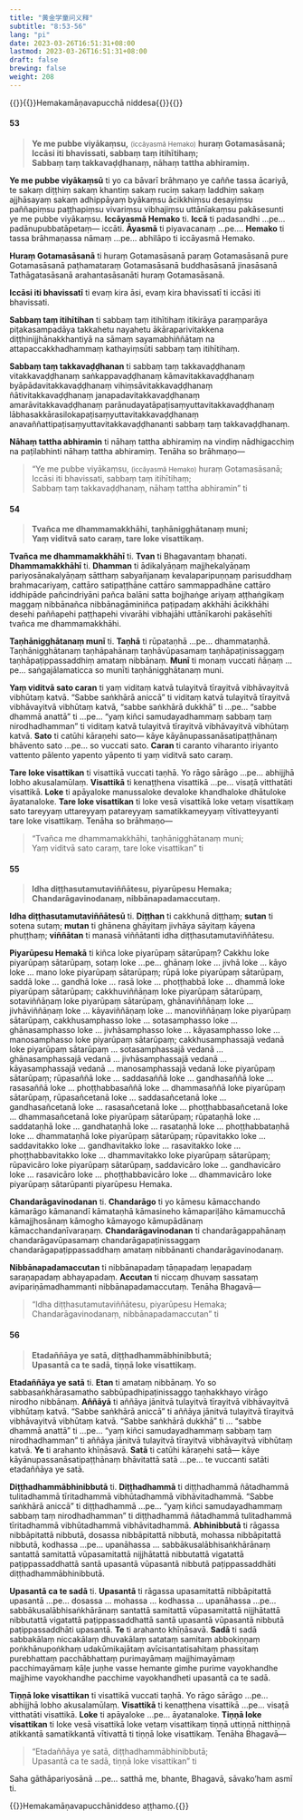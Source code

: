 ```yaml
---
title: "黄金学童问义释"
subtitle: "8:53-56"
lang: "pi"
date: 2023-03-26T16:51:31+08:00
lastmod: 2023-03-26T16:51:31+08:00
draft: false
brewing: false
weight: 208
---
```


{{<subtitle>}}{{<suttalink src="cnd12">}}Hemakamāṇavapucchā niddesa{{</suttalink>}}{{</subtitle>}}

#### 53

> **Ye me pubbe viyākaṃsu,** <small>(iccāyasmā Hemako)</small> **huraṃ Gotamasāsanā;**  
> **Iccāsi iti bhavissati, sabbaṃ taṃ itihītihaṃ;**  
> **Sabbaṃ taṃ takkavaḍḍhanaṃ, nāhaṃ tattha abhiramiṃ.**

**Ye me pubbe viyākaṃsū** ti yo ca bāvarī brāhmaṇo ye caññe tassa ācariyā, te sakaṃ diṭṭhiṃ sakaṃ khantiṃ sakaṃ ruciṃ sakaṃ laddhiṃ sakaṃ ajjhāsayaṃ sakaṃ adhippāyaṃ byākaṃsu ācikkhiṃsu desayiṃsu paññapiṃsu paṭṭhapiṃsu vivariṃsu vibhajiṃsu uttānīakaṃsu pakāsesunti ye me pubbe viyākaṃsu. **Iccāyasmā Hemako** ti. **Iccā** ti padasandhi …pe… padānupubbatāpetaṃ— iccāti. **Āyasmā** ti piyavacanaṃ …pe…. **Hemako** ti tassa brāhmaṇassa nāmaṃ …pe… abhilāpo ti iccāyasmā Hemako.

**Huraṃ Gotamasāsanā** ti huraṃ Gotamasāsanā paraṃ Gotamasāsanā pure Gotamasāsanā paṭhamataraṃ Gotamasāsanā buddhasāsanā jinasāsanā Tathāgatasāsanā arahantasāsanāti huraṃ Gotamasāsanā.

**Iccāsi iti bhavissatī** ti evaṃ kira āsi, evaṃ kira bhavissatī ti iccāsi iti bhavissati.

**Sabbaṃ taṃ itihītihan** ti sabbaṃ taṃ itihītihaṃ itikirāya paraṃparāya piṭakasampadāya takkahetu nayahetu ākāraparivitakkena diṭṭhinijjhānakkhantiyā na sāmaṃ sayamabhiññātaṃ na attapaccakkhadhammaṃ kathayiṃsūti sabbaṃ taṃ itihītihaṃ.

**Sabbaṃ taṃ takkavaḍḍhanan** ti sabbaṃ taṃ takkavaḍḍhanaṃ vitakkavaḍḍhanaṃ saṅkappavaḍḍhanaṃ kāmavitakkavaḍḍhanaṃ byāpādavitakkavaḍḍhanaṃ vihiṃsāvitakkavaḍḍhanaṃ ñātivitakkavaḍḍhanaṃ janapadavitakkavaḍḍhanaṃ amarāvitakkavaḍḍhanaṃ parānudayatāpaṭisaṃyuttavitakkavaḍḍhanaṃ lābhasakkārasilokapaṭisaṃyuttavitakkavaḍḍhanaṃ anavaññattipaṭisaṃyuttavitakkavaḍḍhananti sabbaṃ taṃ takkavaḍḍhanaṃ.

**Nāhaṃ tattha abhiramin** ti nāhaṃ tattha abhiramiṃ na vindiṃ nādhigacchiṃ na paṭilabhinti nāhaṃ tattha abhiramiṃ. Tenāha so brāhmaṇo—

> “Ye me pubbe viyākaṃsu, <small>(iccāyasmā Hemako)</small> huraṃ Gotamasāsanā;  
> Iccāsi iti bhavissati, sabbaṃ taṃ itihītihaṃ;  
> Sabbaṃ taṃ takkavaḍḍhanaṃ, nāhaṃ tattha abhiramin” ti

#### 54

> **Tvañca me dhammamakkhāhi, taṇhānigghātanaṃ muni;**  
> **Yaṃ viditvā sato caraṃ, tare loke visattikaṃ.**

**Tvañca me dhammamakkhāhī** ti. **Tvan** ti Bhagavantaṃ bhaṇati. **Dhammamakkhāhī** ti. **Dhamman** ti ādikalyāṇaṃ majjhekalyāṇaṃ pariyosānakalyāṇaṃ sātthaṃ sabyañjanaṃ kevalaparipuṇṇaṃ parisuddhaṃ brahmacariyaṃ, cattāro satipaṭṭhāne cattāro sammappadhāne cattāro iddhipāde pañcindriyāni pañca balāni satta bojjhaṅge ariyaṃ aṭṭhaṅgikaṃ maggaṃ nibbānañca nibbānagāminiñca paṭipadaṃ akkhāhi ācikkhāhi desehi paññapehi paṭṭhapehi vivarāhi vibhajāhi uttānīkarohi pakāsehīti tvañca me dhammamakkhāhi.

**Taṇhānigghātanaṃ munī** ti. **Taṇhā** ti rūpataṇhā …pe… dhammataṇhā. Taṇhānigghātanaṃ taṇhāpahānaṃ taṇhāvūpasamaṃ taṇhāpaṭinissaggaṃ taṇhāpaṭippassaddhiṃ amataṃ nibbānaṃ. **Munī** ti monaṃ vuccati ñāṇaṃ …pe… saṅgajālamaticca so munīti taṇhānigghātanaṃ muni.

**Yaṃ viditvā sato caran** ti yaṃ viditaṃ katvā tulayitvā tīrayitvā vibhāvayitvā vibhūtaṃ katvā. “Sabbe saṅkhārā aniccā” ti viditaṃ katvā tulayitvā tīrayitvā vibhāvayitvā vibhūtaṃ katvā, “sabbe saṅkhārā dukkhā” ti …pe… “sabbe dhammā anattā” ti …pe… “yaṃ kiñci samudayadhammaṃ sabbaṃ taṃ nirodhadhamman” ti viditaṃ katvā tulayitvā tīrayitvā vibhāvayitvā vibhūtaṃ katvā. **Sato** ti catūhi kāraṇehi sato— kāye kāyānupassanāsatipaṭṭhānaṃ bhāvento sato …pe… so vuccati sato. **Caran** ti caranto viharanto iriyanto vattento pālento yapento yāpento ti yaṃ viditvā sato caraṃ.

**Tare loke visattikan** ti visattikā vuccati taṇhā. Yo rāgo sārāgo …pe… abhijjhā lobho akusalamūlaṃ. **Visattikā** ti kenaṭṭhena visattikā …pe… visaṭā vitthatāti visattikā. **Loke** ti apāyaloke manussaloke devaloke khandhaloke dhātuloke āyatanaloke. **Tare loke visattikan** ti loke vesā visattikā loke vetaṃ visattikaṃ sato tareyyaṃ uttareyyaṃ patareyyaṃ samatikkameyyaṃ vītivatteyyanti tare loke visattikaṃ. Tenāha so brāhmaṇo—

> “Tvañca me dhammamakkhāhi, taṇhānigghātanaṃ muni;  
> Yaṃ viditvā sato caraṃ, tare loke visattikan” ti

#### 55

> **Idha diṭṭhasutamutaviññātesu, piyarūpesu Hemaka;**  
> **Chandarāgavinodanaṃ, nibbānapadamaccutaṃ.**

**Idha diṭṭhasutamutaviññātesū** ti. **Diṭṭhan** ti cakkhunā diṭṭhaṃ; **sutan** ti sotena sutaṃ; **mutan** ti ghānena ghāyitaṃ jivhāya sāyitaṃ kāyena phuṭṭhaṃ; **viññātan** ti manasā viññātanti idha diṭṭhasutamutaviññātesu.

**Piyarūpesu Hemakā** ti kiñca loke piyarūpaṃ sātarūpaṃ? Cakkhu loke piyarūpaṃ sātarūpaṃ, sotaṃ loke …pe… ghānaṃ loke … jivhā loke … kāyo loke … mano loke piyarūpaṃ sātarūpaṃ; rūpā loke piyarūpaṃ sātarūpaṃ, saddā loke … gandhā loke … rasā loke … phoṭṭhabbā loke … dhammā loke piyarūpaṃ sātarūpaṃ; cakkhuviññāṇaṃ loke piyarūpaṃ sātarūpaṃ, sotaviññāṇaṃ loke piyarūpaṃ sātarūpaṃ, ghānaviññāṇaṃ loke … jivhāviññāṇaṃ loke … kāyaviññāṇaṃ loke … manoviññāṇaṃ loke piyarūpaṃ sātarūpaṃ, cakkhusamphasso loke … sotasamphasso loke … ghānasamphasso loke … jivhāsamphasso loke … kāyasamphasso loke … manosamphasso loke piyarūpaṃ sātarūpaṃ; cakkhusamphassajā vedanā loke piyarūpaṃ sātarūpaṃ … sotasamphassajā vedanā … ghānasamphassajā vedanā … jivhāsamphassajā vedanā … kāyasamphassajā vedanā … manosamphassajā vedanā loke piyarūpaṃ sātarūpaṃ; rūpasaññā loke … saddasaññā loke … gandhasaññā loke … rasasaññā loke … phoṭṭhabbasaññā loke … dhammasaññā loke piyarūpaṃ sātarūpaṃ, rūpasañcetanā loke … saddasañcetanā loke … gandhasañcetanā loke … rasasañcetanā loke … phoṭṭhabbasañcetanā loke … dhammasañcetanā loke piyarūpaṃ sātarūpaṃ; rūpataṇhā loke … saddataṇhā loke … gandhataṇhā loke … rasataṇhā loke … phoṭṭhabbataṇhā loke … dhammataṇhā loke piyarūpaṃ sātarūpaṃ; rūpavitakko loke … saddavitakko loke … gandhavitakko loke … rasavitakko loke … phoṭṭhabbavitakko loke … dhammavitakko loke piyarūpaṃ sātarūpaṃ; rūpavicāro loke piyarūpaṃ sātarūpaṃ, saddavicāro loke … gandhavicāro loke … rasavicāro loke … phoṭṭhabbavicāro loke … dhammavicāro loke piyarūpaṃ sātarūpanti piyarūpesu Hemaka.

**Chandarāgavinodanan** ti. **Chandarāgo** ti yo kāmesu kāmacchando kāmarāgo kāmanandī kāmataṇhā kāmasineho kāmapariḷāho kāmamucchā kāmajjhosānaṃ kāmogho kāmayogo kāmupādānaṃ kāmacchandanīvaraṇaṃ. **Chandarāgavinodanan** ti chandarāgappahānaṃ chandarāgavūpasamaṃ chandarāgapaṭinissaggaṃ chandarāgapaṭippassaddhaṃ amataṃ nibbānanti chandarāgavinodanaṃ.

**Nibbānapadamaccutan** ti nibbānapadaṃ tāṇapadaṃ leṇapadaṃ saraṇapadaṃ abhayapadaṃ. **Accutan** ti niccaṃ dhuvaṃ sassataṃ avipariṇāmadhammanti nibbānapadamaccutaṃ. Tenāha Bhagavā—

> “Idha diṭṭhasutamutaviññātesu, piyarūpesu Hemaka;  
> Chandarāgavinodanaṃ, nibbānapadamaccutan” ti

#### 56

> **Etadaññāya ye satā, diṭṭhadhammābhinibbutā;**  
> **Upasantā ca te sadā, tiṇṇā loke visattikaṃ.**

**Etadaññāya ye satā** ti. **Etan** ti amataṃ nibbānaṃ. Yo so sabbasaṅkhārasamatho sabbūpadhipaṭinissaggo taṇhakkhayo virāgo nirodho nibbānaṃ. **Aññāyā** ti aññāya jānitvā tulayitvā tīrayitvā vibhāvayitvā vibhūtaṃ katvā. “Sabbe saṅkhārā aniccā” ti aññāya jānitvā tulayitvā tīrayitvā vibhāvayitvā vibhūtaṃ katvā. “Sabbe saṅkhārā dukkhā” ti … “sabbe dhammā anattā” ti …pe… “yaṃ kiñci samudayadhammaṃ sabbaṃ taṃ nirodhadhamman” ti aññāya jānitvā tulayitvā tīrayitvā vibhāvayitvā vibhūtaṃ katvā. **Ye** ti arahanto khīṇāsavā. **Satā** ti catūhi kāraṇehi satā— kāye kāyānupassanāsatipaṭṭhānaṃ bhāvitattā satā …pe… te vuccanti satāti etadaññāya ye satā.

**Diṭṭhadhammābhinibbutā** ti. **Diṭṭhadhammā** ti diṭṭhadhammā ñātadhammā tulitadhammā tīritadhammā vibhūtadhammā vibhāvitadhammā. “Sabbe saṅkhārā aniccā” ti diṭṭhadhammā …pe… “yaṃ kiñci samudayadhammaṃ sabbaṃ taṃ nirodhadhamman” ti diṭṭhadhammā ñātadhammā tulitadhammā tīritadhammā vibhūtadhammā vibhāvitadhammā. **Abhinibbutā** ti rāgassa nibbāpitattā nibbutā, dosassa nibbāpitattā nibbutā, mohassa nibbāpitattā nibbutā, kodhassa …pe… upanāhassa … sabbākusalābhisaṅkhārānaṃ santattā samitattā vūpasamitattā nijjhātattā nibbutattā vigatattā paṭippassaddhattā santā upasantā vūpasantā nibbutā paṭippassaddhāti diṭṭhadhammābhinibbutā.

**Upasantā ca te sadā** ti. **Upasantā** ti rāgassa upasamitattā nibbāpitattā upasantā …pe… dosassa … mohassa … kodhassa … upanāhassa …pe… sabbākusalābhisaṅkhārānaṃ santattā samitattā vūpasamitattā nijjhātattā nibbutattā vigatattā paṭippassaddhattā santā upasantā vūpasantā nibbutā paṭippassaddhāti upasantā. **Te** ti arahanto khīṇāsavā. **Sadā** ti sadā sabbakālaṃ niccakālaṃ dhuvakālaṃ satataṃ samitaṃ abbokiṇṇaṃ poṅkhānupoṅkhaṃ udakūmikajātaṃ avīcisantatisahitaṃ phassitaṃ purebhattaṃ pacchābhattaṃ purimayāmaṃ majjhimayāmaṃ pacchimayāmaṃ kāḷe juṇhe vasse hemante gimhe purime vayokhandhe majjhime vayokhandhe pacchime vayokhandheti upasantā ca te sadā.

**Tiṇṇā loke visattikan** ti visattikā vuccati taṇhā. Yo rāgo sārāgo …pe… abhijjhā lobho akusalamūlaṃ. **Visattikā** ti kenaṭṭhena visattikā …pe… visaṭā vitthatāti visattikā. **Loke** ti apāyaloke …pe… āyatanaloke. **Tiṇṇā loke visattikan** ti loke vesā visattikā loke vetaṃ visattikaṃ tiṇṇā uttiṇṇā nitthiṇṇā atikkantā samatikkantā vītivattā ti tiṇṇā loke visattikaṃ. Tenāha Bhagavā—

> “Etadaññāya ye satā, diṭṭhadhammābhinibbutā;  
> Upasantā ca te sadā, tiṇṇā loke visattikan” ti

Saha gāthāpariyosānā …pe… satthā me, bhante, Bhagavā, sāvako’ham asmī ti.

{{<eof>}}Hemakamāṇavapucchāniddeso aṭṭhamo.{{</eof>}}